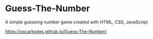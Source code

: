 # Guess-The-Number
A simple guessing number game created with HTML, CSS, JavaScript

https://oscarkodes.github.io/Guess-The-Number/
